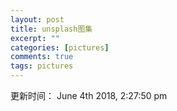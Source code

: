 ```yaml
---
layout: post
title: unsplash图集
excerpt: ""
categories: [pictures]
comments: true
tags: pictures
---
```


更新时间： June 4th 2018, 2:27:50 pm

<a href="http://p6y9wyt8g.bkt.clouddn.com/4AS6y6UH70s.jpg" data-lightbox="unsplash"><img data-src="http://p6y9wyt8g.bkt.clouddn.com/4AS6y6UH70s.jpg"></a>

<a href="http://p6y9wyt8g.bkt.clouddn.com/78A265wPiO4.jpg" data-lightbox="unsplash"><img data-src="http://p6y9wyt8g.bkt.clouddn.com/78A265wPiO4.jpg"></a>

<a href="http://p6y9wyt8g.bkt.clouddn.com/9NDc2vDMTsQ.jpg" data-lightbox="unsplash"><img data-src="http://p6y9wyt8g.bkt.clouddn.com/9NDc2vDMTsQ.jpg"></a>

<a href="http://p6y9wyt8g.bkt.clouddn.com/a1mV1egnQwOqxZZZvhVo_street.jpg" data-lightbox="unsplash"><img data-src="http://p6y9wyt8g.bkt.clouddn.com/a1mV1egnQwOqxZZZvhVo_street.jpg"></a>

<a href="http://p6y9wyt8g.bkt.clouddn.com/aGnZf9RRTYg.jpg" data-lightbox="unsplash"><img data-src="http://p6y9wyt8g.bkt.clouddn.com/aGnZf9RRTYg.jpg"></a>

<a href="http://p6y9wyt8g.bkt.clouddn.com/data_image_jpeg;bas….jpg" data-lightbox="unsplash"><img data-src="http://p6y9wyt8g.bkt.clouddn.com/data_image_jpeg;bas….jpg"></a>

<a href="http://p6y9wyt8g.bkt.clouddn.com/FBZfPXF4XcM.jpg" data-lightbox="unsplash"><img data-src="http://p6y9wyt8g.bkt.clouddn.com/FBZfPXF4XcM.jpg"></a>

<a href="http://p6y9wyt8g.bkt.clouddn.com/HBzQnOQ6CWhlNi1YwAxZ_italy.jpg" data-lightbox="unsplash"><img data-src="http://p6y9wyt8g.bkt.clouddn.com/HBzQnOQ6CWhlNi1YwAxZ_italy.jpg"></a>

<a href="http://p6y9wyt8g.bkt.clouddn.com/IOE3kREzq08.jpg" data-lightbox="unsplash"><img data-src="http://p6y9wyt8g.bkt.clouddn.com/IOE3kREzq08.jpg"></a>

<a href="http://p6y9wyt8g.bkt.clouddn.com/leHDA08Lbpc.jpg" data-lightbox="unsplash"><img data-src="http://p6y9wyt8g.bkt.clouddn.com/leHDA08Lbpc.jpg"></a>

<a href="http://p6y9wyt8g.bkt.clouddn.com/nHhFgT_GUpY.jpg" data-lightbox="unsplash"><img data-src="http://p6y9wyt8g.bkt.clouddn.com/nHhFgT_GUpY.jpg"></a>

<a href="http://p6y9wyt8g.bkt.clouddn.com/NU_HimFdnD4.jpg" data-lightbox="unsplash"><img data-src="http://p6y9wyt8g.bkt.clouddn.com/NU_HimFdnD4.jpg"></a>

<a href="http://p6y9wyt8g.bkt.clouddn.com/open-road.jpg" data-lightbox="unsplash"><img data-src="http://p6y9wyt8g.bkt.clouddn.com/open-road.jpg"></a>

<a href="http://p6y9wyt8g.bkt.clouddn.com/photo-1418985991508-e47386d96a71.jpg" data-lightbox="unsplash"><img data-src="http://p6y9wyt8g.bkt.clouddn.com/photo-1418985991508-e47386d96a71.jpg"></a>

<a href="http://p6y9wyt8g.bkt.clouddn.com/photo-1422050478545-9f9383263965.jpg" data-lightbox="unsplash"><img data-src="http://p6y9wyt8g.bkt.clouddn.com/photo-1422050478545-9f9383263965.jpg"></a>

<a href="http://p6y9wyt8g.bkt.clouddn.com/photo-1429042007245-890c9e2603af.jpg" data-lightbox="unsplash"><img data-src="http://p6y9wyt8g.bkt.clouddn.com/photo-1429042007245-890c9e2603af.jpg"></a>

<a href="http://p6y9wyt8g.bkt.clouddn.com/photo-1433148749784-5e235e9efd12.jpg" data-lightbox="unsplash"><img data-src="http://p6y9wyt8g.bkt.clouddn.com/photo-1433148749784-5e235e9efd12.jpg"></a>

<a href="http://p6y9wyt8g.bkt.clouddn.com/photo-1434434319959-1f886517e1fe.jpg" data-lightbox="unsplash"><img data-src="http://p6y9wyt8g.bkt.clouddn.com/photo-1434434319959-1f886517e1fe.jpg"></a>

<a href="http://p6y9wyt8g.bkt.clouddn.com/photo-1439123068749-20f4035bd7ed.jpg" data-lightbox="unsplash"><img data-src="http://p6y9wyt8g.bkt.clouddn.com/photo-1439123068749-20f4035bd7ed.jpg"></a>

<a href="http://p6y9wyt8g.bkt.clouddn.com/photo-1440549770084-4b381ce9d988.jpg" data-lightbox="unsplash"><img data-src="http://p6y9wyt8g.bkt.clouddn.com/photo-1440549770084-4b381ce9d988.jpg"></a>

<a href="http://p6y9wyt8g.bkt.clouddn.com/photo-1443986870756-31166604c63c.jpg" data-lightbox="unsplash"><img data-src="http://p6y9wyt8g.bkt.clouddn.com/photo-1443986870756-31166604c63c.jpg"></a>

<a href="http://p6y9wyt8g.bkt.clouddn.com/photo-1447522200268-a0378dac3fba.jpg" data-lightbox="unsplash"><img data-src="http://p6y9wyt8g.bkt.clouddn.com/photo-1447522200268-a0378dac3fba.jpg"></a>

<a href="http://p6y9wyt8g.bkt.clouddn.com/photo-1449034446853-66c86144b0ad.jpg" data-lightbox="unsplash"><img data-src="http://p6y9wyt8g.bkt.clouddn.com/photo-1449034446853-66c86144b0ad.jpg"></a>

<a href="http://p6y9wyt8g.bkt.clouddn.com/photo-1451417379553-15d8e8f49cde.jpg" data-lightbox="unsplash"><img data-src="http://p6y9wyt8g.bkt.clouddn.com/photo-1451417379553-15d8e8f49cde.jpg"></a>

<a href="http://p6y9wyt8g.bkt.clouddn.com/photo-1456940645424-adda95a2af4c.jpg" data-lightbox="unsplash"><img data-src="http://p6y9wyt8g.bkt.clouddn.com/photo-1456940645424-adda95a2af4c.jpg"></a>

<a href="http://p6y9wyt8g.bkt.clouddn.com/photo-1464254786740-b97e5420c299.jpg" data-lightbox="unsplash"><img data-src="http://p6y9wyt8g.bkt.clouddn.com/photo-1464254786740-b97e5420c299.jpg"></a>

<a href="http://p6y9wyt8g.bkt.clouddn.com/photo-1464306208223-e0b4495a5553.jpg" data-lightbox="unsplash"><img data-src="http://p6y9wyt8g.bkt.clouddn.com/photo-1464306208223-e0b4495a5553.jpg"></a>

<a href="http://p6y9wyt8g.bkt.clouddn.com/photo-1464547323744-4edd0cd0c746.jpg" data-lightbox="unsplash"><img data-src="http://p6y9wyt8g.bkt.clouddn.com/photo-1464547323744-4edd0cd0c746.jpg"></a>

<a href="http://p6y9wyt8g.bkt.clouddn.com/photo-1466220666686-90bdba318c9a.jpg" data-lightbox="unsplash"><img data-src="http://p6y9wyt8g.bkt.clouddn.com/photo-1466220666686-90bdba318c9a.jpg"></a>

<a href="http://p6y9wyt8g.bkt.clouddn.com/photo-1471623432079-b009d30b6729.jpg" data-lightbox="unsplash"><img data-src="http://p6y9wyt8g.bkt.clouddn.com/photo-1471623432079-b009d30b6729.jpg"></a>

<a href="http://p6y9wyt8g.bkt.clouddn.com/photo-1472108653939-927cd6aba6d6.jpg" data-lightbox="unsplash"><img data-src="http://p6y9wyt8g.bkt.clouddn.com/photo-1472108653939-927cd6aba6d6.jpg"></a>

<a href="http://p6y9wyt8g.bkt.clouddn.com/photo-1472791108553-c9405341e398.jpg" data-lightbox="unsplash"><img data-src="http://p6y9wyt8g.bkt.clouddn.com/photo-1472791108553-c9405341e398.jpg"></a>

<a href="http://p6y9wyt8g.bkt.clouddn.com/photo-1482105217917-a5051bad06bc.jpg" data-lightbox="unsplash"><img data-src="http://p6y9wyt8g.bkt.clouddn.com/photo-1482105217917-a5051bad06bc.jpg"></a>

<a href="http://p6y9wyt8g.bkt.clouddn.com/photo-1483168527879-c66136b56105.jpg" data-lightbox="unsplash"><img data-src="http://p6y9wyt8g.bkt.clouddn.com/photo-1483168527879-c66136b56105.jpg"></a>

<a href="http://p6y9wyt8g.bkt.clouddn.com/photo-1483354483454-4cd359948304.jpg" data-lightbox="unsplash"><img data-src="http://p6y9wyt8g.bkt.clouddn.com/photo-1483354483454-4cd359948304.jpg"></a>

<a href="http://p6y9wyt8g.bkt.clouddn.com/photo-1483358119466-fee5b6f48180.jpg" data-lightbox="unsplash"><img data-src="http://p6y9wyt8g.bkt.clouddn.com/photo-1483358119466-fee5b6f48180.jpg"></a>

<a href="http://p6y9wyt8g.bkt.clouddn.com/photo-1484950763426-56b5bf172dbb.jpg" data-lightbox="unsplash"><img data-src="http://p6y9wyt8g.bkt.clouddn.com/photo-1484950763426-56b5bf172dbb.jpg"></a>

<a href="http://p6y9wyt8g.bkt.clouddn.com/photo-1487064835902-6f99ba5baa5b.jpg" data-lightbox="unsplash"><img data-src="http://p6y9wyt8g.bkt.clouddn.com/photo-1487064835902-6f99ba5baa5b.jpg"></a>

<a href="http://p6y9wyt8g.bkt.clouddn.com/photo-1488703480497-dfcccd4894d1.jpg" data-lightbox="unsplash"><img data-src="http://p6y9wyt8g.bkt.clouddn.com/photo-1488703480497-dfcccd4894d1.jpg"></a>

<a href="http://p6y9wyt8g.bkt.clouddn.com/photo-1489211914964-32c31f87e86b.jpg" data-lightbox="unsplash"><img data-src="http://p6y9wyt8g.bkt.clouddn.com/photo-1489211914964-32c31f87e86b.jpg"></a>

<a href="http://p6y9wyt8g.bkt.clouddn.com/photo-1489781879256-fa824b56f24f.jpg" data-lightbox="unsplash"><img data-src="http://p6y9wyt8g.bkt.clouddn.com/photo-1489781879256-fa824b56f24f.jpg"></a>

<a href="http://p6y9wyt8g.bkt.clouddn.com/photo-1492098116625-46bb70755996.jpg" data-lightbox="unsplash"><img data-src="http://p6y9wyt8g.bkt.clouddn.com/photo-1492098116625-46bb70755996.jpg"></a>

<a href="http://p6y9wyt8g.bkt.clouddn.com/photo-1493012756780-1da3b2bca75f.jpg" data-lightbox="unsplash"><img data-src="http://p6y9wyt8g.bkt.clouddn.com/photo-1493012756780-1da3b2bca75f.jpg"></a>

<a href="http://p6y9wyt8g.bkt.clouddn.com/photo-1495248449765-7ec3db458549.jpg" data-lightbox="unsplash"><img data-src="http://p6y9wyt8g.bkt.clouddn.com/photo-1495248449765-7ec3db458549.jpg"></a>

<a href="http://p6y9wyt8g.bkt.clouddn.com/photo-1495981910432-f5186aae41ad.jpg" data-lightbox="unsplash"><img data-src="http://p6y9wyt8g.bkt.clouddn.com/photo-1495981910432-f5186aae41ad.jpg"></a>

<a href="http://p6y9wyt8g.bkt.clouddn.com/photo-1496594501676-1fd9b70a89b7.jpg" data-lightbox="unsplash"><img data-src="http://p6y9wyt8g.bkt.clouddn.com/photo-1496594501676-1fd9b70a89b7.jpg"></a>

<a href="http://p6y9wyt8g.bkt.clouddn.com/photo-1497107261019-ad37b3b579ee.jpg" data-lightbox="unsplash"><img data-src="http://p6y9wyt8g.bkt.clouddn.com/photo-1497107261019-ad37b3b579ee.jpg"></a>

<a href="http://p6y9wyt8g.bkt.clouddn.com/photo-1497892597262-2983614aa886.jpg" data-lightbox="unsplash"><img data-src="http://p6y9wyt8g.bkt.clouddn.com/photo-1497892597262-2983614aa886.jpg"></a>

<a href="http://p6y9wyt8g.bkt.clouddn.com/photo-1498118436615-0aa34fee6555.jpg" data-lightbox="unsplash"><img data-src="http://p6y9wyt8g.bkt.clouddn.com/photo-1498118436615-0aa34fee6555.jpg"></a>

<a href="http://p6y9wyt8g.bkt.clouddn.com/photo-1498550744921-75f79806b8a7.jpg" data-lightbox="unsplash"><img data-src="http://p6y9wyt8g.bkt.clouddn.com/photo-1498550744921-75f79806b8a7.jpg"></a>

<a href="http://p6y9wyt8g.bkt.clouddn.com/photo-1498628307723-373c202c5928.jpg" data-lightbox="unsplash"><img data-src="http://p6y9wyt8g.bkt.clouddn.com/photo-1498628307723-373c202c5928.jpg"></a>

<a href="http://p6y9wyt8g.bkt.clouddn.com/photo-1500817904307-e664893dcbab.jpg" data-lightbox="unsplash"><img data-src="http://p6y9wyt8g.bkt.clouddn.com/photo-1500817904307-e664893dcbab.jpg"></a>

<a href="http://p6y9wyt8g.bkt.clouddn.com/photo-1501254667263-b4867b4f7482.jpg" data-lightbox="unsplash"><img data-src="http://p6y9wyt8g.bkt.clouddn.com/photo-1501254667263-b4867b4f7482.jpg"></a>

<a href="http://p6y9wyt8g.bkt.clouddn.com/photo-1502481851512-e9e2529bfbf9.jpg" data-lightbox="unsplash"><img data-src="http://p6y9wyt8g.bkt.clouddn.com/photo-1502481851512-e9e2529bfbf9.jpg"></a>

<a href="http://p6y9wyt8g.bkt.clouddn.com/photo-1502990313206-7f37a9514bea.jpg" data-lightbox="unsplash"><img data-src="http://p6y9wyt8g.bkt.clouddn.com/photo-1502990313206-7f37a9514bea.jpg"></a>

<a href="http://p6y9wyt8g.bkt.clouddn.com/photo-1503264116251-35a269479413.jpg" data-lightbox="unsplash"><img data-src="http://p6y9wyt8g.bkt.clouddn.com/photo-1503264116251-35a269479413.jpg"></a>

<a href="http://p6y9wyt8g.bkt.clouddn.com/photo-1504333638930-c8787321eee0.jpg" data-lightbox="unsplash"><img data-src="http://p6y9wyt8g.bkt.clouddn.com/photo-1504333638930-c8787321eee0.jpg"></a>

<a href="http://p6y9wyt8g.bkt.clouddn.com/photo-1504892612018-159ffa1d147f.jpg" data-lightbox="unsplash"><img data-src="http://p6y9wyt8g.bkt.clouddn.com/photo-1504892612018-159ffa1d147f.jpg"></a>

<a href="http://p6y9wyt8g.bkt.clouddn.com/photo-1506104489822-562ca25152fe.jpg" data-lightbox="unsplash"><img data-src="http://p6y9wyt8g.bkt.clouddn.com/photo-1506104489822-562ca25152fe.jpg"></a>

<a href="http://p6y9wyt8g.bkt.clouddn.com/photo-1506232760298-9262e4c05099.jpg" data-lightbox="unsplash"><img data-src="http://p6y9wyt8g.bkt.clouddn.com/photo-1506232760298-9262e4c05099.jpg"></a>

<a href="http://p6y9wyt8g.bkt.clouddn.com/photo-1506451487263-97b75fd35c03.jpg" data-lightbox="unsplash"><img data-src="http://p6y9wyt8g.bkt.clouddn.com/photo-1506451487263-97b75fd35c03.jpg"></a>

<a href="http://p6y9wyt8g.bkt.clouddn.com/photo-1507608869274-d3177c8bb4c7.jpg" data-lightbox="unsplash"><img data-src="http://p6y9wyt8g.bkt.clouddn.com/photo-1507608869274-d3177c8bb4c7.jpg"></a>

<a href="http://p6y9wyt8g.bkt.clouddn.com/photo-1507971891494-a62477ff535c.jpg" data-lightbox="unsplash"><img data-src="http://p6y9wyt8g.bkt.clouddn.com/photo-1507971891494-a62477ff535c.jpg"></a>

<a href="http://p6y9wyt8g.bkt.clouddn.com/photo-1508138119323-5452bd81d53d.jpg" data-lightbox="unsplash"><img data-src="http://p6y9wyt8g.bkt.clouddn.com/photo-1508138119323-5452bd81d53d.jpg"></a>

<a href="http://p6y9wyt8g.bkt.clouddn.com/photo-1508739773434-c26b3d09e071.jpg" data-lightbox="unsplash"><img data-src="http://p6y9wyt8g.bkt.clouddn.com/photo-1508739773434-c26b3d09e071.jpg"></a>

<a href="http://p6y9wyt8g.bkt.clouddn.com/photo-1511744663855-28e9238c65e0.jpg" data-lightbox="unsplash"><img data-src="http://p6y9wyt8g.bkt.clouddn.com/photo-1511744663855-28e9238c65e0.jpg"></a>

<a href="http://p6y9wyt8g.bkt.clouddn.com/photo-1512340495827-7bc2911b0788.jpg" data-lightbox="unsplash"><img data-src="http://p6y9wyt8g.bkt.clouddn.com/photo-1512340495827-7bc2911b0788.jpg"></a>

<a href="http://p6y9wyt8g.bkt.clouddn.com/photo-1513257027570-b3f9c5f5442d.jpg" data-lightbox="unsplash"><img data-src="http://p6y9wyt8g.bkt.clouddn.com/photo-1513257027570-b3f9c5f5442d.jpg"></a>

<a href="http://p6y9wyt8g.bkt.clouddn.com/photo-1514613453913-ec5da0db2faa.jpg" data-lightbox="unsplash"><img data-src="http://p6y9wyt8g.bkt.clouddn.com/photo-1514613453913-ec5da0db2faa.jpg"></a>

<a href="http://p6y9wyt8g.bkt.clouddn.com/photo-1515003197210-e0cd71810b5f.jpg" data-lightbox="unsplash"><img data-src="http://p6y9wyt8g.bkt.clouddn.com/photo-1515003197210-e0cd71810b5f.jpg"></a>

<a href="http://p6y9wyt8g.bkt.clouddn.com/photo-1516073762189-e915e8248a2d.jpg" data-lightbox="unsplash"><img data-src="http://p6y9wyt8g.bkt.clouddn.com/photo-1516073762189-e915e8248a2d.jpg"></a>

<a href="http://p6y9wyt8g.bkt.clouddn.com/photo-1516331138075-f3adc1e149cd.jpg" data-lightbox="unsplash"><img data-src="http://p6y9wyt8g.bkt.clouddn.com/photo-1516331138075-f3adc1e149cd.jpg"></a>

<a href="http://p6y9wyt8g.bkt.clouddn.com/photo-1517219039361-66f283bce5db.jpg" data-lightbox="unsplash"><img data-src="http://p6y9wyt8g.bkt.clouddn.com/photo-1517219039361-66f283bce5db.jpg"></a>

<a href="http://p6y9wyt8g.bkt.clouddn.com/photo-1517322479358-df90f951f87d.jpg" data-lightbox="unsplash"><img data-src="http://p6y9wyt8g.bkt.clouddn.com/photo-1517322479358-df90f951f87d.jpg"></a>

<a href="http://p6y9wyt8g.bkt.clouddn.com/photo-1517409597620-a445404605fe.jpg" data-lightbox="unsplash"><img data-src="http://p6y9wyt8g.bkt.clouddn.com/photo-1517409597620-a445404605fe.jpg"></a>

<a href="http://p6y9wyt8g.bkt.clouddn.com/photo-1517574574879-515ec85d767a.jpg" data-lightbox="unsplash"><img data-src="http://p6y9wyt8g.bkt.clouddn.com/photo-1517574574879-515ec85d767a.jpg"></a>

<a href="http://p6y9wyt8g.bkt.clouddn.com/photo-1518159994930-3640550beffe.jpg" data-lightbox="unsplash"><img data-src="http://p6y9wyt8g.bkt.clouddn.com/photo-1518159994930-3640550beffe.jpg"></a>

<a href="http://p6y9wyt8g.bkt.clouddn.com/photo-1518370917313-611f5e3242e6.jpg" data-lightbox="unsplash"><img data-src="http://p6y9wyt8g.bkt.clouddn.com/photo-1518370917313-611f5e3242e6.jpg"></a>

<a href="http://p6y9wyt8g.bkt.clouddn.com/photo-1520338801623-6b88fe32bbf2.jpg" data-lightbox="unsplash"><img data-src="http://p6y9wyt8g.bkt.clouddn.com/photo-1520338801623-6b88fe32bbf2.jpg"></a>

<a href="http://p6y9wyt8g.bkt.clouddn.com/photo-1520502547463-27df7d9edcaa.jpg" data-lightbox="unsplash"><img data-src="http://p6y9wyt8g.bkt.clouddn.com/photo-1520502547463-27df7d9edcaa.jpg"></a>

<a href="http://p6y9wyt8g.bkt.clouddn.com/photo-1520927718846-5d3c07d63950.jpg" data-lightbox="unsplash"><img data-src="http://p6y9wyt8g.bkt.clouddn.com/photo-1520927718846-5d3c07d63950.jpg"></a>

<a href="http://p6y9wyt8g.bkt.clouddn.com/photo-1522092721080-6110b9eceb94.jpg" data-lightbox="unsplash"><img data-src="http://p6y9wyt8g.bkt.clouddn.com/photo-1522092721080-6110b9eceb94.jpg"></a>

<a href="http://p6y9wyt8g.bkt.clouddn.com/photo-1523358527035-6d9887f03cac.jpg" data-lightbox="unsplash"><img data-src="http://p6y9wyt8g.bkt.clouddn.com/photo-1523358527035-6d9887f03cac.jpg"></a>

<a href="http://p6y9wyt8g.bkt.clouddn.com/photo-1524261399568-56d8c862aaf8.jpg" data-lightbox="unsplash"><img data-src="http://p6y9wyt8g.bkt.clouddn.com/photo-1524261399568-56d8c862aaf8.jpg"></a>

<a href="http://p6y9wyt8g.bkt.clouddn.com/photo-1524282041146-6ef75da4ee45.jpg" data-lightbox="unsplash"><img data-src="http://p6y9wyt8g.bkt.clouddn.com/photo-1524282041146-6ef75da4ee45.jpg"></a>

<a href="http://p6y9wyt8g.bkt.clouddn.com/photo-1525439565082-5e4dc884187d.jpg" data-lightbox="unsplash"><img data-src="http://p6y9wyt8g.bkt.clouddn.com/photo-1525439565082-5e4dc884187d.jpg"></a>

<a href="http://p6y9wyt8g.bkt.clouddn.com/pic0ZL0O-eDOpU.jpg" data-lightbox="unsplash"><img data-src="http://p6y9wyt8g.bkt.clouddn.com/pic0ZL0O-eDOpU.jpg"></a>

<a href="http://p6y9wyt8g.bkt.clouddn.com/pic16BJBiCIAic.jpg" data-lightbox="unsplash"><img data-src="http://p6y9wyt8g.bkt.clouddn.com/pic16BJBiCIAic.jpg"></a>

<a href="http://p6y9wyt8g.bkt.clouddn.com/pic1dyD8_5BRwI.jpg" data-lightbox="unsplash"><img data-src="http://p6y9wyt8g.bkt.clouddn.com/pic1dyD8_5BRwI.jpg"></a>

<a href="http://p6y9wyt8g.bkt.clouddn.com/pic1Ttpg_FDKXk.jpg" data-lightbox="unsplash"><img data-src="http://p6y9wyt8g.bkt.clouddn.com/pic1Ttpg_FDKXk.jpg"></a>

<a href="http://p6y9wyt8g.bkt.clouddn.com/pic2APB4zEw1Yg.jpg" data-lightbox="unsplash"><img data-src="http://p6y9wyt8g.bkt.clouddn.com/pic2APB4zEw1Yg.jpg"></a>

<a href="http://p6y9wyt8g.bkt.clouddn.com/picBC3EF3ZHAHI.jpg" data-lightbox="unsplash"><img data-src="http://p6y9wyt8g.bkt.clouddn.com/picBC3EF3ZHAHI.jpg"></a>

<a href="http://p6y9wyt8g.bkt.clouddn.com/picd-pPg9pnZRY.jpg" data-lightbox="unsplash"><img data-src="http://p6y9wyt8g.bkt.clouddn.com/picd-pPg9pnZRY.jpg"></a>

<a href="http://p6y9wyt8g.bkt.clouddn.com/picElOughfgAf8.jpg" data-lightbox="unsplash"><img data-src="http://p6y9wyt8g.bkt.clouddn.com/picElOughfgAf8.jpg"></a>

<a href="http://p6y9wyt8g.bkt.clouddn.com/pichoCXpPUMCoE.jpg" data-lightbox="unsplash"><img data-src="http://p6y9wyt8g.bkt.clouddn.com/pichoCXpPUMCoE.jpg"></a>

<a href="http://p6y9wyt8g.bkt.clouddn.com/picHuGhOh38aCA.jpg" data-lightbox="unsplash"><img data-src="http://p6y9wyt8g.bkt.clouddn.com/picHuGhOh38aCA.jpg"></a>

<a href="http://p6y9wyt8g.bkt.clouddn.com/picHzk8y6hFJRk.jpg" data-lightbox="unsplash"><img data-src="http://p6y9wyt8g.bkt.clouddn.com/picHzk8y6hFJRk.jpg"></a>

<a href="http://p6y9wyt8g.bkt.clouddn.com/picMfJ9g64-WxQ.jpg" data-lightbox="unsplash"><img data-src="http://p6y9wyt8g.bkt.clouddn.com/picMfJ9g64-WxQ.jpg"></a>

<a href="http://p6y9wyt8g.bkt.clouddn.com/picNcWOe5wXvew.jpg" data-lightbox="unsplash"><img data-src="http://p6y9wyt8g.bkt.clouddn.com/picNcWOe5wXvew.jpg"></a>

<a href="http://p6y9wyt8g.bkt.clouddn.com/picPewUcrT1yIw.jpg" data-lightbox="unsplash"><img data-src="http://p6y9wyt8g.bkt.clouddn.com/picPewUcrT1yIw.jpg"></a>

<a href="http://p6y9wyt8g.bkt.clouddn.com/picS01HL-KuvGw.jpg" data-lightbox="unsplash"><img data-src="http://p6y9wyt8g.bkt.clouddn.com/picS01HL-KuvGw.jpg"></a>

<a href="http://p6y9wyt8g.bkt.clouddn.com/picUOxMPRPUTOA.jpg" data-lightbox="unsplash"><img data-src="http://p6y9wyt8g.bkt.clouddn.com/picUOxMPRPUTOA.jpg"></a>

<a href="http://p6y9wyt8g.bkt.clouddn.com/picu_z0X-yrJIE.jpg" data-lightbox="unsplash"><img data-src="http://p6y9wyt8g.bkt.clouddn.com/picu_z0X-yrJIE.jpg"></a>

<a href="http://p6y9wyt8g.bkt.clouddn.com/picV705bwrTnQI.jpg" data-lightbox="unsplash"><img data-src="http://p6y9wyt8g.bkt.clouddn.com/picV705bwrTnQI.jpg"></a>

<a href="http://p6y9wyt8g.bkt.clouddn.com/picYwFHhIgG77M.jpg" data-lightbox="unsplash"><img data-src="http://p6y9wyt8g.bkt.clouddn.com/picYwFHhIgG77M.jpg"></a>

<a href="http://p6y9wyt8g.bkt.clouddn.com/qrPqGP-SG8w.jpg" data-lightbox="unsplash"><img data-src="http://p6y9wyt8g.bkt.clouddn.com/qrPqGP-SG8w.jpg"></a>

<a href="http://p6y9wyt8g.bkt.clouddn.com/rv1BIw0tSKi0xLtGrpR0_TE3_0185.jpg" data-lightbox="unsplash"><img data-src="http://p6y9wyt8g.bkt.clouddn.com/rv1BIw0tSKi0xLtGrpR0_TE3_0185.jpg"></a>

<a href="http://p6y9wyt8g.bkt.clouddn.com/ucpymfy_cxM.jpg" data-lightbox="unsplash"><img data-src="http://p6y9wyt8g.bkt.clouddn.com/ucpymfy_cxM.jpg"></a>

<a href="http://p6y9wyt8g.bkt.clouddn.com/xza3lKa8Pk8.jpg" data-lightbox="unsplash"><img data-src="http://p6y9wyt8g.bkt.clouddn.com/xza3lKa8Pk8.jpg"></a>

<a href="http://p6y9wyt8g.bkt.clouddn.com/z1L6VcqLZgc.jpg" data-lightbox="unsplash"><img data-src="http://p6y9wyt8g.bkt.clouddn.com/z1L6VcqLZgc.jpg"></a>


<script>
(function(w, d){
	var b = d.getElementsByTagName('body')[0];
	var s = d.createElement("script"); s.async = true;
	var v = !("IntersectionObserver" in w) ? "8.7.1" : "10.5.2";
	s.src = "https://cdnjs.cloudflare.com/ajax/libs/vanilla-lazyload/" + v + "/lazyload.min.js";
	w.lazyLoadOptions = {}; // Your options here. See "recipes" for more information about async.
	b.appendChild(s);
}(window, document));

window.onload = () => {
	let myLazyLoad = new LazyLoad();

	lightbox.option({
		fadeDuration: 0,
		imageFadeDuration: 0
  })
}
</script>

